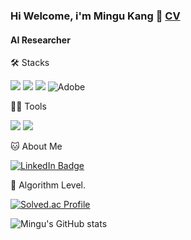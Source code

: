 ### Hi Welcome, i'm Mingu Kang 👋 [CV](https://github.com/rkdrn79/rkdrn79/blob/main/MinguKang_CV%20(6).pdf)  

#### AI Researcher


🛠️ Stacks

<img src="https://img.shields.io/badge/Python-3766AB?style=flat-square&logo=Python&logoColor=white"/> <img src="https://img.shields.io/badge/PyTorch-EE4C2C?style=flat-square&logo=PyTorch&logoColor=white"/> <img src="https://img.shields.io/badge/huggingface-FFD21E?style=flat-square&logo=huggingface&logoColor=white"/> ![Adobe](https://img.shields.io/badge/adobe-%23FF0000.svg?style=for-the-badge&logo=adobe&logoColor=white)

💪🏼 Tools 

 <img src="https://img.shields.io/badge/Visual Studio Code-007ACC?style=flat-square&logo=Visual Studio Code&logoColor=white"/> <img src="https://img.shields.io/badge/GitHub-181717?style=flat-square&logo=GitHub&logoColor=white"/>

🐱 About Me

[![LinkedIn Badge](https://img.shields.io/badge/LinkedIn-0A66C2?style=flat-square&logo=LinkedIn&logoColor=white&link=https://www.linkedin.com/in/mingu-kang-96523a302/)](https://www.linkedin.com/in/mingu-kang-96523a302/)



🏅 Algorithm Level. 

[![Solved.ac Profile](http://mazassumnida.wtf/api/v2/generate_badge?boj=gms5560)](https://solved.ac/gms5560/)  


![Mingu's GitHub stats](https://github-readme-stats.vercel.app/api?username=rkdrn79&count_private=true)







